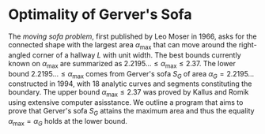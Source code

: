 # Optimality of Gerver's Sofa

The _moving sofa problem_, first published by Leo Moser in 1966, asks for the connected shape with the largest area $\alpha_{\max}$ that can move around the right-angled corner of a hallway $L$ with unit width. The best bounds currently known on $\alpha_{\max}$ are summarized as $2.2195\dots \leq \alpha_{\max} \leq 2.37$. The lower bound $2.2195\dots \leq \alpha_{\max}$ comes from Gerver's sofa $S_G$ of area $\alpha_G = 2.2195\dots$ constructed in 1994, with 18 analytic curves and segments constituting the boundary. The upper bound $\alpha_{\max} \leq 2.37$ was proved by Kallus and Romik using extensive computer asisstance. We outline a program that aims to prove that Gerver's sofa $S_G$ attains the maximum area and thus the equality $\alpha_{\max} = \alpha_G$ holds at the lower bound.
